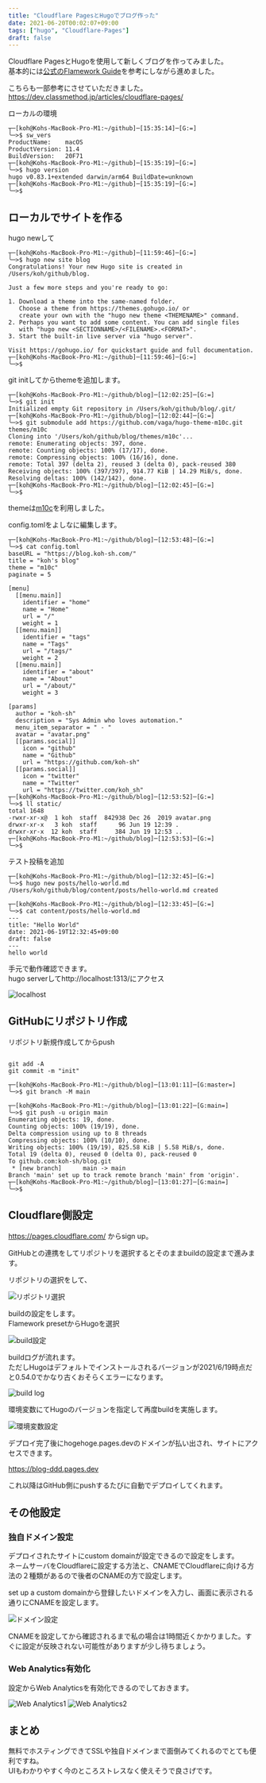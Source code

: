 ```yaml
---
title: "Cloudflare PagesとHugoでブログ作った"
date: 2021-06-20T00:02:07+09:00
tags: ["hugo", "Cloudflare-Pages"]
draft: false
---
```


Cloudflare PagesとHugoを使用して新しくブログを作ってみました。  
基本的には[公式のFlamework Guide](https://developers.cloudflare.com/pages/framework-guides/deploy-a-hugo-site)を参考にしながら進めました。  

こちらも一部参考にさせていただきました。  
https://dev.classmethod.jp/articles/cloudflare-pages/


ローカルの環境

```
┬─[koh@Kohs-MacBook-Pro-M1:~/github]─[15:35:14]─[G:=]
╰─>$ sw_vers
ProductName:	macOS
ProductVersion:	11.4
BuildVersion:	20F71
┬─[koh@Kohs-MacBook-Pro-M1:~/github]─[15:35:19]─[G:=]
╰─>$ hugo version
hugo v0.83.1+extended darwin/arm64 BuildDate=unknown
┬─[koh@Kohs-MacBook-Pro-M1:~/github]─[15:35:19]─[G:=]
╰─>$
```

## ローカルでサイトを作る

hugo newして

```
┬─[koh@Kohs-MacBook-Pro-M1:~/github]─[11:59:46]─[G:=]
╰─>$ hugo new site blog
Congratulations! Your new Hugo site is created in /Users/koh/github/blog.

Just a few more steps and you're ready to go:

1. Download a theme into the same-named folder.
   Choose a theme from https://themes.gohugo.io/ or
   create your own with the "hugo new theme <THEMENAME>" command.
2. Perhaps you want to add some content. You can add single files
   with "hugo new <SECTIONNAME>/<FILENAME>.<FORMAT>".
3. Start the built-in live server via "hugo server".

Visit https://gohugo.io/ for quickstart guide and full documentation.
┬─[koh@Kohs-MacBook-Pro-M1:~/github]─[11:59:46]─[G:=]
╰─>$
```

git initしてからthemeを追加します。

```
┬─[koh@Kohs-MacBook-Pro-M1:~/github/blog]─[12:02:25]─[G:=]
╰─>$ git init
Initialized empty Git repository in /Users/koh/github/blog/.git/
┬─[koh@Kohs-MacBook-Pro-M1:~/github/blog]─[12:02:44]─[G:=]
╰─>$ git submodule add https://github.com/vaga/hugo-theme-m10c.git themes/m10c
Cloning into '/Users/koh/github/blog/themes/m10c'...
remote: Enumerating objects: 397, done.
remote: Counting objects: 100% (17/17), done.
remote: Compressing objects: 100% (16/16), done.
remote: Total 397 (delta 2), reused 3 (delta 0), pack-reused 380
Receiving objects: 100% (397/397), 914.77 KiB | 14.29 MiB/s, done.
Resolving deltas: 100% (142/142), done.
┬─[koh@Kohs-MacBook-Pro-M1:~/github/blog]─[12:02:45]─[G:=]
╰─>$
```

themeは[m10c](https://themes.gohugo.io/hugo-theme-m10c/)を利用しました。

config.tomlをよしなに編集します。

```
┬─[koh@Kohs-MacBook-Pro-M1:~/github/blog]─[12:53:48]─[G:=]
╰─>$ cat config.toml
baseURL = "https://blog.koh-sh.com/"
title = "koh's blog"
theme = "m10c"
paginate = 5

[menu]
  [[menu.main]]
    identifier = "home"
    name = "Home"
    url = "/"
    weight = 1
  [[menu.main]]
    identifier = "tags"
    name = "Tags"
    url = "/tags/"
    weight = 2
  [[menu.main]]
    identifier = "about"
    name = "About"
    url = "/about/"
    weight = 3

[params]
  author = "koh-sh"
  description = "Sys Admin who loves automation."
  menu_item_separator = " - "
  avatar = "avatar.png"
  [[params.social]]
    icon = "github"
    name = "Github"
    url = "https://github.com/koh-sh"
  [[params.social]]
    icon = "twitter"
    name = "Twitter"
    url = "https://twitter.com/koh_sh"
┬─[koh@Kohs-MacBook-Pro-M1:~/github/blog]─[12:53:52]─[G:=]
╰─>$ ll static/
total 1648
-rwxr-xr-x@  1 koh  staff  842938 Dec 26  2019 avatar.png
drwxr-xr-x   3 koh  staff      96 Jun 19 12:39 .
drwxr-xr-x  12 koh  staff     384 Jun 19 12:53 ..
┬─[koh@Kohs-MacBook-Pro-M1:~/github/blog]─[12:53:53]─[G:=]
╰─>$
```

テスト投稿を追加

```
┬─[koh@Kohs-MacBook-Pro-M1:~/github/blog]─[12:32:45]─[G:=]
╰─>$ hugo new posts/hello-world.md
/Users/koh/github/blog/content/posts/hello-world.md created
```

```
┬─[koh@Kohs-MacBook-Pro-M1:~/github/blog]─[12:33:45]─[G:=]
╰─>$ cat content/posts/hello-world.md
---
title: "Hello World"
date: 2021-06-19T12:32:45+09:00
draft: false
---
hello world

```

手元で動作確認できます。  
hugo serverしてhttp://localhost:1313/にアクセス

![localhost](/images/hugo-and-cloudflare-pages/1.png)

## GitHubにリポジトリ作成

リポジトリ新規作成してからpush

```

git add -A
git commit -m "init"

┬─[koh@Kohs-MacBook-Pro-M1:~/github/blog]─[13:01:11]─[G:master=]
╰─>$ git branch -M main

┬─[koh@Kohs-MacBook-Pro-M1:~/github/blog]─[13:01:22]─[G:main=]
╰─>$ git push -u origin main
Enumerating objects: 19, done.
Counting objects: 100% (19/19), done.
Delta compression using up to 8 threads
Compressing objects: 100% (10/10), done.
Writing objects: 100% (19/19), 825.58 KiB | 5.58 MiB/s, done.
Total 19 (delta 0), reused 0 (delta 0), pack-reused 0
To github.com:koh-sh/blog.git
 * [new branch]      main -> main
Branch 'main' set up to track remote branch 'main' from 'origin'.
┬─[koh@Kohs-MacBook-Pro-M1:~/github/blog]─[13:01:27]─[G:main=]
╰─>$
```

## Cloudflare側設定

https://pages.cloudflare.com/
からsign up。

GitHubとの連携をしてリポジトリを選択するとそのままbuildの設定まで進みます。

リポジトリの選択をして、

![リポジトリ選択](/images/hugo-and-cloudflare-pages/2.png)

buildの設定をします。  
Flamework presetからHugoを選択

![build設定](/images/hugo-and-cloudflare-pages/3.png)

buildログが流れます。  
ただしHugoはデフォルトでインストールされるバージョンが2021/6/19時点だと0.54.0でかなり古くおそらくエラーになります。

![build log](/images/hugo-and-cloudflare-pages/4.png)

環境変数にてHugoのバージョンを指定して再度buildを実施します。

![環境変数設定](/images/hugo-and-cloudflare-pages/5.png)

デプロイ完了後にhogehoge.pages.devのドメインが払い出され、サイトにアクセスできます。

https://blog-ddd.pages.dev

これ以降はGitHub側にpushするたびに自動でデプロイしてくれます。

## その他設定

### 独自ドメイン設定

デプロイされたサイトにcustom domainが設定できるので設定をします。  
ネームサーバをCloudflareに設定する方法と、CNAMEでCloudflareに向ける方法の２種類があるので後者のCNAMEの方で設定します。  

set up a custom domainから登録したいドメインを入力し、画面に表示される通りにCNAMEを設定します。  


![ドメイン設定](/images/hugo-and-cloudflare-pages/6.png)

CNAMEを設定してから確認されるまで私の場合は1時間近くかかりました。すぐに設定が反映されない可能性がありますが少し待ちましょう。

### Web Analytics有効化

設定からWeb Analyticsを有効化できるのでしておきます。

![Web Analytics1](/images/hugo-and-cloudflare-pages/7.png)
![Web Analytics2](/images/hugo-and-cloudflare-pages/8.png)

## まとめ

無料でホスティングできてSSLや独自ドメインまで面倒みてくれるのでとても便利ですね。  
UIもわかりやすく今のところストレスなく使えそうで良さげです。
